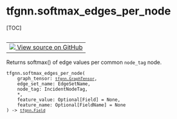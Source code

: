 # tfgnn.softmax_edges_per_node

[TOC]

<!-- Insert buttons and diff -->

<table class="tfo-notebook-buttons tfo-api nocontent" align="left">
<td>
  <a target="_blank" href="https://github.com/tensorflow/gnn/tree/master/tensorflow_gnn/graph/normalization_ops.py#L119-L129">
    <img src="https://www.tensorflow.org/images/GitHub-Mark-32px.png" />
    View source on GitHub
  </a>
</td>
</table>

Returns softmax() of edge values per common `node_tag` node.

<pre class="devsite-click-to-copy prettyprint lang-py tfo-signature-link">
<code>tfgnn.softmax_edges_per_node(
    graph_tensor: <a href="../tfgnn/GraphTensor.md"><code>tfgnn.GraphTensor</code></a>,
    edge_set_name: EdgeSetName,
    node_tag: IncidentNodeTag,
    *,
    feature_value: Optional[Field] = None,
    feature_name: Optional[FieldName] = None
) -> <a href="../tfgnn/Field.md"><code>tfgnn.Field</code></a>
</code></pre>

<!-- Placeholder for "Used in" -->
